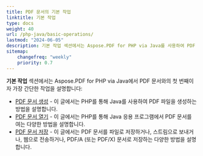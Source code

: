 ```yaml
---
title: PDF 문서의 기본 작업
linktitle: 기본 작업
type: docs
weight: 40
url: /php-java/basic-operations/
lastmod: "2024-06-05"
description: 기본 작업 섹션에서는 Aspose.PDF for PHP via Java를 사용하여 PDF 문서를 열고 저장하는 방법을 설명합니다.
sitemap:
    changefreq: "weekly"
    priority: 0.7
---
```


**기본 작업** 섹션에서는 Aspose.PDF for PHP via Java에서 PDF 문서와의 첫 번째이자 가장 간단한 작업을 설명합니다:

- [PDF 문서 생성](/pdf/php-java/create-document/) - 이 글에서는 PHP를 통해 Java를 사용하여 PDF 파일을 생성하는 방법을 설명합니다.
- [PDF 문서 열기](/pdf/php-java/open-pdf-document/) - 이 글에서는 PHP를 통해 Java 응용 프로그램에서 PDF 문서를 여는 다양한 방법을 설명합니다.
- [PDF 문서 저장](/pdf/php-java/save-pdf-document/) - 이 글에서는 PDF 문서를 파일로 저장하거나, 스트림으로 보내거나, 웹으로 전송하거나, PDF/A (또는 PDF/X) 문서로 저장하는 다양한 방법을 설명합니다.